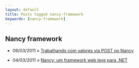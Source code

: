 ```yaml
---
layout: default
title: Posts tagged nancy-framework
keywords: [nancy-framework]
---
```

<h2 class="category">Nancy framework</h2>
<ul class="posts">
<li>
<p>
<span class="date">06/03/2011</span> &raquo; 
<a href="/blog/trabalhando-com-valores-via-post-no-nancy">Trabalhando com valores via POST no Nancy</a>
</p>
</li> 
<li>
<p>
<span class="date">04/03/2011</span> &raquo; 
<a href="/blog/nancy-um-framework-web-leve-para-net">Nancy: um framework web leve para .NET</a>
</p>
</li> 
</ul>
